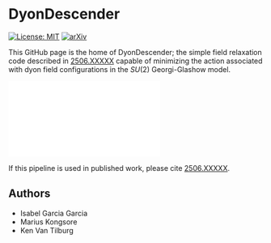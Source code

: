 # DyonDescender
[![License: MIT](https://img.shields.io/badge/License-MIT-yellow.svg)](https://opensource.org/licenses/MIT)
[![arXiv](https://img.shields.io/badge/arXiv-2505.XXXX%20-green.svg)](https://arxiv.org/abs/2505.XXXXX)

This GitHub page is the home of DyonDescender; the simple field relaxation code described in [2506.XXXXX](https://arxiv.org/abs/2506.XXXXX) capable of minimizing the action associated with dyon field configurations in the $SU(2)$ Georgi-Glashow model.

![RingFlux](DyonDescender/dyon_cross_section_R=0.4.pdf "Cross section of a relaxed Euclidean dyon loop field configuration, showing the associated E and B fields.")

If this pipeline is used in published work, please cite [2506.XXXXX](https://arxiv.org/abs/2505.XXXXX).

## Authors

- Isabel Garcia Garcia
- Marius Kongsore
- Ken Van Tilburg
